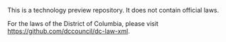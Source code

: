 This is a technology preview repository. It does not contain official laws.

For the laws of the District of Columbia, please visit https://github.com/dccouncil/dc-law-xml.
